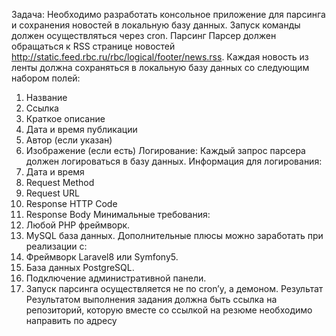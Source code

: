 Задача:
Необходимо разработать консольное приложение для парсинга и сохранения новостей в
локальную базу данных. Запуск команды должен осуществляться через cron.
Парсинг
Парсер должен обращаться к RSS странице новостей
http://static.feed.rbc.ru/rbc/logical/footer/news.rss. Каждая новость из ленты должна сохраняться в
локальную базу данных со следующим набором полей:
1. Название
2. Ссылка
3. Краткое описание
4. Дата и время публикации
5. Автор (если указан)
6. Изображение (если есть)
Логирование:
Каждый запрос парсера должен логироваться в базу данных. Информация для логирования:
1. Дата и время
2. Request Method
3. Request URL
4. Response HTTP Code
5. Response Body
Минимальные требования:
1. Любой PHP фреймворк.
2. MySQL база данных.
Дополнительные плюсы можно заработать при реализации с:
1. Фреймворк Laravel8 или Symfony5.
2. База данных PostgreSQL.
3. Подключение административной панели.
4. Запуск парсинга осуществляется не по cron’у, а демоном.
Результат
Результатом выполнения задания должна быть ссылка на репозиторий, которую вместе со
ссылкой на резюме необходимо направить по адресу
